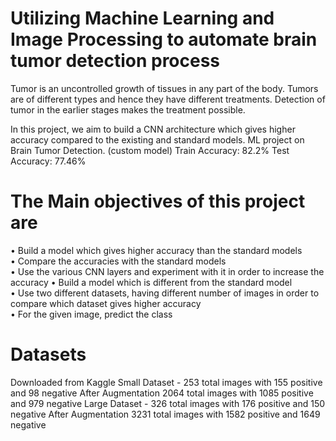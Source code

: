 # Utilizing Machine Learning and Image Processing to automate brain tumor detection process 

Tumor is an uncontrolled growth of tissues in any part of the body. Tumors are of different types and hence they have different treatments. Detection of tumor in the earlier stages makes the treatment possible.         

In this project, we aim to build a CNN architecture which gives higher accuracy compared to the existing and standard models.
ML project on Brain Tumor Detection. (custom model) Train Accuracy: 82.2% Test Accuracy: 77.46%    



# The Main objectives of this project are       

• Build a model which gives higher accuracy than the standard models     
• Compare the accuracies with the standard models    
• Use the various CNN layers and experiment with it in order to increase the accuracy
• Build a model which is different from the standard model   
• Use two different datasets, having different number of images in order to compare which dataset gives higher accuracy   
• For the given image, predict the class

# Datasets  

Downloaded from Kaggle
Small Dataset - 253 total images with 155 positive and 98 negative
After Augmentation 2064 total images with 1085 positive and 979 negative
Large Dataset - 326 total images with 176 positive and 150 negative
After Augmentation 3231 total images with 1582 positive and 1649 negative
